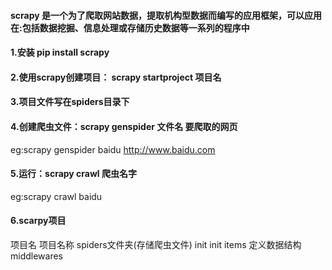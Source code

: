 #### scrapy 是一个为了爬取网站数据，提取机构型数据而编写的应用框架，可以应用在:包括数据挖掘、信息处理或存储历史数据等一系列的程序中
#### 1.安装 pip install scrapy
#### 2.使用scrapy创建项目： scrapy startproject 项目名
#### 3.项目文件写在spiders目录下
#### 4.创建爬虫文件：scrapy genspider 文件名 要爬取的网页 
eg:scrapy genspider baidu http://www.baidu.com
#### 5.运行：scrapy crawl 爬虫名字
eg:scrapy crawl baidu
#### 6.scarpy项目
项目名
  项目名称
     spiders文件夹(存储爬虫文件)
        init
     init
     items  定义数据结构
     middlewares